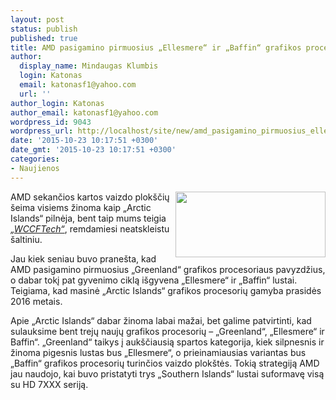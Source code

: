 ```yaml
---
layout: post
status: publish
published: true
title: AMD pasigamino pirmuosius „Ellesmere“ ir „Baffin“ grafikos procesorių pavyzdžius
author:
  display_name: Mindaugas Klumbis
  login: Katonas
  email: katonasf1@yahoo.com
  url: ''
author_login: Katonas
author_email: katonasf1@yahoo.com
wordpress_id: 9043
wordpress_url: http://localhost/site/new/amd_pasigamino_pirmuosius_ellesmere_ir_baffin_grafikos_procesoriu_pavyzdzius/
date: '2015-10-23 10:17:51 +0300'
date_gmt: '2015-10-23 10:17:51 +0300'
categories:
- Naujienos
---
```

<p>
	<img alt="" src="http://technews.lt/userfiles/AMD-Radeon.jpg" style="width: 240px; height: 105px; float: right;" />AMD sekančios kartos vaizdo plok&scaron;čių &scaron;eima visiems žinoma kaip &bdquo;Arctic Islands&ldquo; pilnėja, bent taip mums teigia <em><a href="http://wccftech.com/amd-16nm-ellesmere-baffin-arctic-islands-taped-out-2016-production/">&bdquo;WCCFTech&ldquo;</a></em>, remdamiesi neatskleistu &scaron;altiniu.</p>
<p>
	Jau kiek seniau buvo prane&scaron;ta, kad AMD pasigamino pirmuosius &bdquo;Greenland&ldquo; grafikos procesoriaus pavyzdžius, o dabar tokį pat gyvenimo ciklą i&scaron;gyvena &bdquo;Ellesmere&ldquo; ir &bdquo;Baffin&ldquo; lustai. Teigiama, kad masinė &bdquo;Arctic Islands&ldquo; grafikos procesorių gamyba prasidės 2016 metais.</p>
<p>
	Apie &bdquo;Arctic Islands&ldquo; dabar žinoma labai mažai, bet galime patvirtinti, kad sulauksime bent trejų naujų grafikos procesorių &ndash; &bdquo;Greenland&ldquo;, &bdquo;Ellesmere&ldquo; ir Baffin&ldquo;. &bdquo;Greenland&ldquo; taikys į auk&scaron;čiausią spartos kategorija, kiek silpnesnis ir žinoma pigesnis lustas bus &bdquo;Ellesmere&ldquo;, o prieinamiausias variantas bus &bdquo;Baffin&ldquo; grafikos procesorių turinčios vaizdo plok&scaron;tės. Tokią strategiją AMD jau naudojo, kai buvo pristatyti trys &bdquo;Southern Islands&ldquo; lustai suformavę visą su HD 7XXX seriją.</p>
